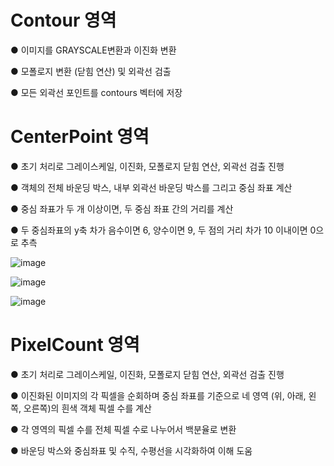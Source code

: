 # Contour 영역

● 이미지를 GRAYSCALE변환과 이진화 변환

● 모폴로지 변환 (닫힘 연산) 및 외곽선 검출

● 모든 외곽선 포인트를 contours 벡터에 저장

# CenterPoint 영역

● 초기 처리로 그레이스케일, 이진화, 모폴로지 닫힘 연산, 외곽선 검출 진행

● 객체의 전체 바운딩 박스, 내부 외곽선 바운딩 박스를 그리고 중심 좌표 계산

● 중심 좌표가 두 개 이상이면, 두 중심 좌표 간의 거리를 계산

● 두 중심좌표의 y축 차가 음수이면 6, 양수이면 9, 두 점의 거리 차가 10 이내이면 0으로 추측

![image](https://github.com/smHan22/finalProject-2/assets/90818408/01b2ff70-c511-4733-99d8-3926e919f201)

![image](https://github.com/smHan22/finalProject-2/assets/90818408/79a310fa-4fad-4bb4-bce3-59dca1171f4c)

![image](https://github.com/smHan22/finalProject-2/assets/90818408/f2f2904d-c558-43dc-86e4-f747ce07e028)


# PixelCount 영역

● 초기 처리로 그레이스케일, 이진화, 모폴로지 닫힘 연산, 외곽선 검출 진행

● 이진화된 이미지의 각 픽셀을 순회하며 중심 좌표를 기준으로 네 영역 (위, 아래, 왼쪽, 오른쪽)의 흰색 객체 픽셀 수를 계산

● 각 영역의 픽셀 수를 전체 픽셀 수로 나누어서 백분율로 변환

● 바운딩 박스와 중심좌표 및 수직, 수평선을 시각화하여 이해 도움
